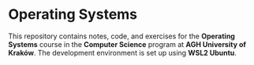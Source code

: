 # Operating Systems

This repository contains notes, code, and exercises for the **Operating Systems** course in the **Computer Science** program at **AGH University of Kraków**. The development environment is set up using **WSL2 Ubuntu**.